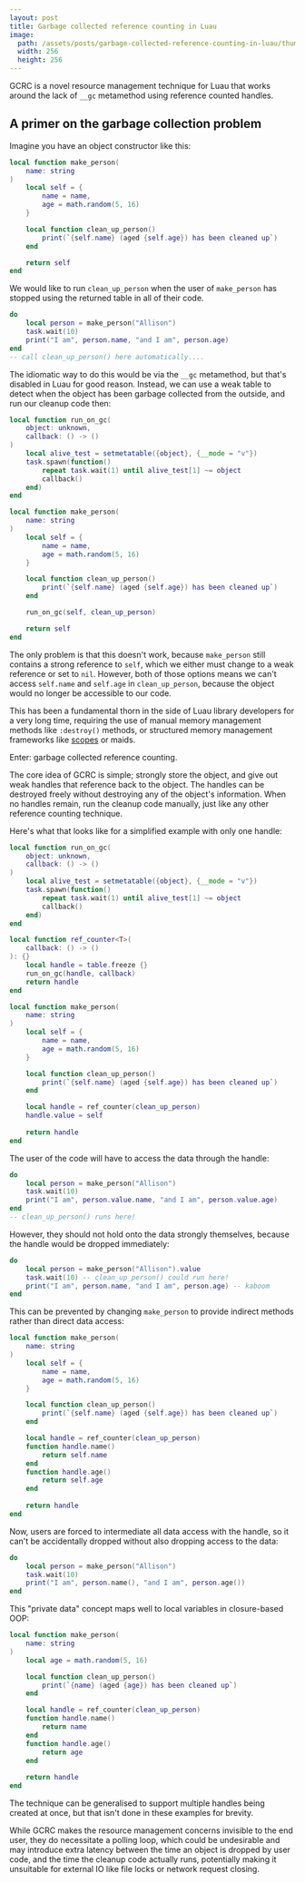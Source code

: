 ```yaml
---
layout: post
title: Garbage collected reference counting in Luau
image:
  path: /assets/posts/garbage-collected-reference-counting-in-luau/thumb.jpg
  width: 256
  height: 256
---
```

GCRC is a novel resource management technique for Luau that works around the lack of `__gc` metamethod using reference counted handles.

## A primer on the garbage collection problem

Imagine you have an object constructor like this:

```lua
local function make_person(
	name: string
)
	local self = {
		name = name,
		age = math.random(5, 16)
	}

	local function clean_up_person()
		print(`{self.name} (aged {self.age}) has been cleaned up`)
	end

	return self
end
```

We would like to run `clean_up_person` when the user of `make_person` has stopped using the returned table in all of their code.

```lua
do
	local person = make_person("Allison")
	task.wait(10)
	print("I am", person.name, "and I am", person.age)
end
-- call clean_up_person() here automatically....
```

The idiomatic way to do this would be via the `__gc` metamethod, but that's disabled in Luau for good reason. Instead, we can use a weak table to detect when the object has been garbage collected from the outside, and run our cleanup code then:

```lua
local function run_on_gc(
	object: unknown, 
	callback: () -> ()
)
	local alive_test = setmetatable({object}, {__mode = "v"})
	task.spawn(function()
		repeat task.wait(1) until alive_test[1] ~= object
		callback()
	end)
end

local function make_person(
	name: string
)
	local self = {
		name = name,
		age = math.random(5, 16)
	}

	local function clean_up_person()
		print(`{self.name} (aged {self.age}) has been cleaned up`)
	end

	run_on_gc(self, clean_up_person)

	return self
end
```

The only problem is that this doesn't work, because `make_person` still contains a strong reference to `self`, which we either must change to a weak reference or set to `nil`. However, both of those options means we can't access `self.name` and `self.age` in `clean_up_person`, because the object would no longer be accessible to our code.

This has been a fundamental thorn in the side of Luau library developers for a very long time, requiring the use of manual memory management methods like `:destroy()` methods, or structured memory management frameworks like [scopes](https://fluff.blog/2023/08/30/the-next-ten-years-beyond-maids.html) or maids.

Enter: garbage collected reference counting.

The core idea of GCRC is simple; strongly store the object, and give out weak handles that reference back to the object. The handles can be destroyed freely without destroying any of the object's information. When no handles remain, run the cleanup code manually, just like any other reference counting technique.

Here's what that looks like for a simplified example with only one handle:

```lua
local function run_on_gc(
	object: unknown, 
	callback: () -> ()
)
	local alive_test = setmetatable({object}, {__mode = "v"})
	task.spawn(function()
		repeat task.wait(1) until alive_test[1] ~= object
		callback()
	end)
end

local function ref_counter<T>(
	callback: () -> ()
): {}
	local handle = table.freeze {}
	run_on_gc(handle, callback)
	return handle
end

local function make_person(
	name: string
)
	local self = {
		name = name,
		age = math.random(5, 16)
	}

	local function clean_up_person()
		print(`{self.name} (aged {self.age}) has been cleaned up`)
	end

	local handle = ref_counter(clean_up_person)
	handle.value = self
	
	return handle
end
```

The user of the code will have to access the data through the handle:

```lua
do
	local person = make_person("Allison")
	task.wait(10)
	print("I am", person.value.name, "and I am", person.value.age)
end
-- clean_up_person() runs here!
```

However, they should not hold onto the data strongly themselves, because the handle would be dropped immediately:

```lua
do
	local person = make_person("Allison").value
	task.wait(10) -- clean_up_person() could run here!
	print("I am", person.name, "and I am", person.age) -- kaboom
end
```

This can be prevented by changing `make_person` to provide indirect methods rather than direct data access:

```lua
local function make_person(
	name: string
)
	local self = {
		name = name,
		age = math.random(5, 16)
	}

	local function clean_up_person()
		print(`{self.name} (aged {self.age}) has been cleaned up`)
	end

	local handle = ref_counter(clean_up_person)
	function handle.name()
		return self.name
	end
	function handle.age()
		return self.age
	end
	
	return handle
end
```

Now, users are forced to intermediate all data access with the handle, so it can't be accidentally dropped without also dropping access to the data:

```lua
do
	local person = make_person("Allison")
	task.wait(10)
	print("I am", person.name(), "and I am", person.age())
end
```

This "private data" concept maps well to local variables in closure-based OOP:

```lua
local function make_person(
	name: string
)
	local age = math.random(5, 16)

	local function clean_up_person()
		print(`{name} (aged {age}) has been cleaned up`)
	end

	local handle = ref_counter(clean_up_person)
	function handle.name()
		return name
	end
	function handle.age()
		return age
	end
	
	return handle
end
```

The technique can be generalised to support multiple handles being created at once, but that isn't done in these examples for brevity.

While GCRC makes the resource management concerns invisible to the end user, they do necessitate a polling loop, which could be undesirable and may introduce extra latency between the time an object is dropped by user code, and the time the cleanup code actually runs, potentially making it unsuitable for external IO like file locks or network request closing.